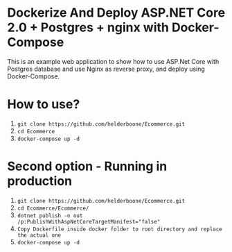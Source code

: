 # Dockerize And Deploy ASP.NET Core 2.0 + Postgres + nginx with Docker-Compose
This is an example web application to show how to use ASP.Net Core with Postgres database and use Nginx as reverse proxy, and deploy using Docker-Compose.

# How to use?
1. `git clone https://github.com/helderboone/Ecommerce.git`
2. `cd Ecommerce`
3. `docker-compose up -d`

# Second option - Running in production
1. `git clone https://github.com/helderboone/Ecommerce.git`
2. `cd Ecommerce/Ecommerce/`
3. `dotnet publish -o out /p:PublishWithAspNetCoreTargetManifest="false"`
4. `Copy Dockerfile inside docker folder to root directory and replace the actual one`
5. `docker-compose up -d`



